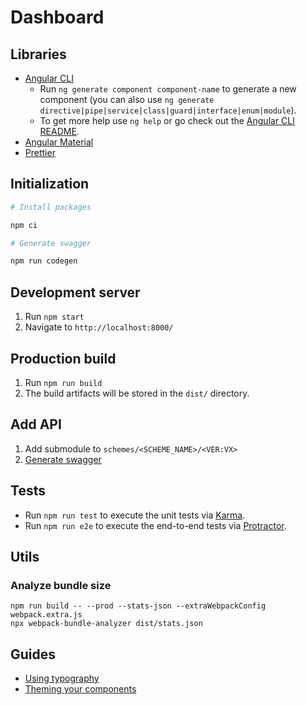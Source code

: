 # Dashboard

## Libraries

-   [Angular CLI](https://github.com/angular/angular-cli)
    -   Run `ng generate component component-name` to generate a new component (you can also use `ng generate directive|pipe|service|class|guard|interface|enum|module`).
    -   To get more help use `ng help` or go check out the [Angular CLI README](https://github.com/angular/angular-cli/blob/master/README.md).
-   [Angular Material](https://material.angular.io/)
-   [Prettier](https://prettier.io/)

## Initialization

```sh
# Install packages

npm ci

# Generate swagger

npm run codegen
```

## Development server

1. Run `npm start`
1. Navigate to `http://localhost:8000/`

## Production build

1. Run `npm run build`
1. The build artifacts will be stored in the `dist/` directory.

## Add API

1. Add submodule to `schemes/<SCHEME_NAME>/<VER:VX>`
1. [Generate swagger](#initialization)

## Tests

-   Run `npm run test` to execute the unit tests via [Karma](https://karma-runner.github.io).
-   Run `npm run e2e` to execute the end-to-end tests via [Protractor](http://www.protractortest.org/).

## Utils

### Analyze bundle size

    npm run build -- --prod --stats-json --extraWebpackConfig webpack.extra.js
    npx webpack-bundle-analyzer dist/stats.json

## Guides

-   [Using typography](https://material.angular.io/guide/typography)
-   [Theming your components](https://material.angular.io/guide/theming-your-components)
